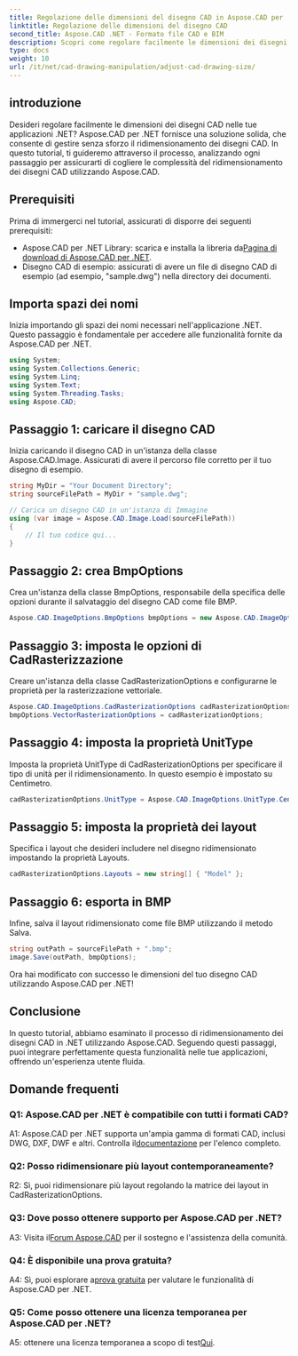 ```yaml
---
title: Regolazione delle dimensioni del disegno CAD in Aspose.CAD per .NET
linktitle: Regolazione delle dimensioni del disegno CAD
second_title: Aspose.CAD .NET - Formato file CAD e BIM
description: Scopri come regolare facilmente le dimensioni dei disegni CAD in .NET utilizzando Aspose.CAD. Segui la nostra guida passo passo per un ridimensionamento senza interruzioni.
type: docs
weight: 10
url: /it/net/cad-drawing-manipulation/adjust-cad-drawing-size/
---
```

## introduzione

Desideri regolare facilmente le dimensioni dei disegni CAD nelle tue applicazioni .NET? Aspose.CAD per .NET fornisce una soluzione solida, che consente di gestire senza sforzo il ridimensionamento dei disegni CAD. In questo tutorial, ti guideremo attraverso il processo, analizzando ogni passaggio per assicurarti di cogliere le complessità del ridimensionamento dei disegni CAD utilizzando Aspose.CAD.

## Prerequisiti

Prima di immergerci nel tutorial, assicurati di disporre dei seguenti prerequisiti:

- Aspose.CAD per .NET Library: scarica e installa la libreria da[Pagina di download di Aspose.CAD per .NET](https://releases.aspose.com/cad/net/).
- Disegno CAD di esempio: assicurati di avere un file di disegno CAD di esempio (ad esempio, "sample.dwg") nella directory dei documenti.

## Importa spazi dei nomi

Inizia importando gli spazi dei nomi necessari nell'applicazione .NET. Questo passaggio è fondamentale per accedere alle funzionalità fornite da Aspose.CAD per .NET.

```csharp
using System;
using System.Collections.Generic;
using System.Linq;
using System.Text;
using System.Threading.Tasks;
using Aspose.CAD;
```

## Passaggio 1: caricare il disegno CAD

Inizia caricando il disegno CAD in un'istanza della classe Aspose.CAD.Image. Assicurati di avere il percorso file corretto per il tuo disegno di esempio.

```csharp
string MyDir = "Your Document Directory";
string sourceFilePath = MyDir + "sample.dwg";

// Carica un disegno CAD in un'istanza di Immagine
using (var image = Aspose.CAD.Image.Load(sourceFilePath))
{
    // Il tuo codice qui...
}
```

## Passaggio 2: crea BmpOptions

Crea un'istanza della classe BmpOptions, responsabile della specifica delle opzioni durante il salvataggio del disegno CAD come file BMP.

```csharp
Aspose.CAD.ImageOptions.BmpOptions bmpOptions = new Aspose.CAD.ImageOptions.BmpOptions();
```

## Passaggio 3: imposta le opzioni di CadRasterizzazione

Creare un'istanza della classe CadRasterizationOptions e configurarne le proprietà per la rasterizzazione vettoriale.

```csharp
Aspose.CAD.ImageOptions.CadRasterizationOptions cadRasterizationOptions = new Aspose.CAD.ImageOptions.CadRasterizationOptions();
bmpOptions.VectorRasterizationOptions = cadRasterizationOptions;
```

## Passaggio 4: imposta la proprietà UnitType

Imposta la proprietà UnitType di CadRasterizationOptions per specificare il tipo di unità per il ridimensionamento. In questo esempio è impostato su Centimetro.

```csharp
cadRasterizationOptions.UnitType = Aspose.CAD.ImageOptions.UnitType.Centimeter;
```

## Passaggio 5: imposta la proprietà dei layout

Specifica i layout che desideri includere nel disegno ridimensionato impostando la proprietà Layouts.

```csharp
cadRasterizationOptions.Layouts = new string[] { "Model" };
```

## Passaggio 6: esporta in BMP

Infine, salva il layout ridimensionato come file BMP utilizzando il metodo Salva.

```csharp
string outPath = sourceFilePath + ".bmp";
image.Save(outPath, bmpOptions);
```

Ora hai modificato con successo le dimensioni del tuo disegno CAD utilizzando Aspose.CAD per .NET!

## Conclusione

In questo tutorial, abbiamo esaminato il processo di ridimensionamento dei disegni CAD in .NET utilizzando Aspose.CAD. Seguendo questi passaggi, puoi integrare perfettamente questa funzionalità nelle tue applicazioni, offrendo un'esperienza utente fluida.

## Domande frequenti

### Q1: Aspose.CAD per .NET è compatibile con tutti i formati CAD?

 A1: Aspose.CAD per .NET supporta un'ampia gamma di formati CAD, inclusi DWG, DXF, DWF e altri. Controlla il[documentazione](https://reference.aspose.com/cad/net/) per l'elenco completo.

### Q2: Posso ridimensionare più layout contemporaneamente?

R2: Sì, puoi ridimensionare più layout regolando la matrice dei layout in CadRasterizationOptions.

### Q3: Dove posso ottenere supporto per Aspose.CAD per .NET?

 A3: Visita il[Forum Aspose.CAD](https://forum.aspose.com/c/cad/19) per il sostegno e l'assistenza della comunità.

### Q4: È disponibile una prova gratuita?

 A4: Sì, puoi esplorare a[prova gratuita](https://releases.aspose.com/) per valutare le funzionalità di Aspose.CAD per .NET.

### Q5: Come posso ottenere una licenza temporanea per Aspose.CAD per .NET?

 A5: ottenere una licenza temporanea a scopo di test[Qui](https://purchase.aspose.com/temporary-license/).